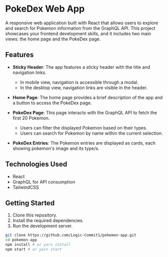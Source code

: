 # PokeDex Web App

A responsive web application built with React that allows users to explore and search for Pokemon information from the GraphQL API. This project showcases your frontend development skills, and it includes two main views: the home page and the PokeDex page.

## Features

- **Sticky Header**: The app features a sticky header with the title and navigation links.
  - In mobile view, navigation is accessible through a modal.
  - In the desktop view, navigation links are visible in the header.

- **Home Page**: The home page provides a brief description of the app and a button to access the PokeDex page.

- **PokeDex Page**: This page interacts with the GraphQL API to fetch the first 20 Pokemon.
  - Users can filter the displayed Pokemon based on their types.
  - Users can search for Pokemon by name within the current selection.

- **PokeDex Entries**: The Pokemon entries are displayed as cards, each showing pokemon's image and its type/s.

## Technologies Used

- React
- GraphQL for API consumption
- TailwindCSS

## Getting Started

1. Clone this repository.
2. Install the required dependencies.
3. Run the development server.

```bash
git clone https://github.com/Logic-Commit1/pokemon-app.git
cd pokemon-app
npm install # or yarn install
npm start # or yarn start
